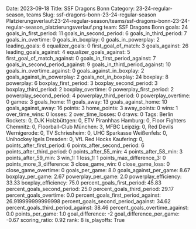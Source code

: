 Date: 2023-09-18
Title: SSF Dragons Bonn
Category: 23-24-regular-season, teams
Slug: ssf-dragons-bonn-23-24-regular-season
Platzierungsverlauf:23-24-regular-season/teams/ssf-dragons-bonn-23-24-regular-season_platzierungsverlauf.png
team: SSF Dragons Bonn
goals: 24
goals_in_first_period: 11
goals_in_second_period: 6
goals_in_third_period: 7
goals_in_overtime: 0
goals_in_boxplay: 0
goals_in_powerplay: 2
leading_goals: 6
equalizer_goals: 0
first_goal_of_match: 3
goals_against: 26
leading_goals_against: 4
equalizer_goals_against: 5
first_goal_of_match_against: 0
goals_in_first_period_against: 7
goals_in_second_period_against: 9
goals_in_third_period_against: 10
goals_in_overtime_against: 0
goals_against_in_boxplay: 2
goals_against_in_powerplay: 2
goals_not_in_boxplay: 24
boxplay: 8
powerplay: 6
boxplay_first_period: 3
boxplay_second_period: 3
boxplay_third_period: 2
boxplay_overtime: 0
powerplay_first_period: 2
powerplay_second_period: 4
powerplay_third_period: 0
powerplay_overtime: 0
games: 3
goals_home: 11
goals_away: 13
goals_against_home: 10
goals_against_away: 16
points: 3
home_points: 3
away_points: 0
wins: 1
over_time_wins: 0
losses: 2
over_time_losses: 0
draws: 0
Tags:  Berlin Rockets: 0,  DJK Holzbüttgen: 0,  ETV Piranhhas Hamburg: 0,  Floor Fighters Chemnitz: 0,  Floorball-Club München: 3,  MFBC Leipzig: 0,  Red Devils Wernigerode: 0,  TV Schriesheim: 0,  UHC Sparkasse Weißenfels: 0,  Unihockey Igels Dresden: 0,  VfL Red Hocks Kaufering: 0,
points_after_first_period: 6
points_after_second_period: 6
points_after_third_period: 0
points_after_55_min: 4
points_after_58_min: 3
points_after_59_min: 3
win_1: 1
loss_1: 1
points_max_difference_3: 0
points_more_3_difference: 3
close_game_win: 0
close_game_loss: 0
close_game_overtime: 0
goals_per_game: 8.0
goals_against_per_game: 8.67
boxplay_per_game: 2.67
powerplay_per_game: 2.0
powerplay_efficiency: 33.33
boxplay_efficiency: 75.0
percent_goals_first_period: 45.83
percent_goals_second_period: 25.0
percent_goals_third_period: 29.17
percent_goals_overtime: 0.0
percent_goals_first_period_against: 26.919999999999998
percent_goals_second_period_against: 34.62
percent_goals_third_period_against: 38.46
percent_goals_overtime_against: 0.0
points_per_game: 1.0
goal_difference: -2
goal_difference_per_game: -0.67
scoring_ratio: 0.92
rank: 8
is_playoffs: True
